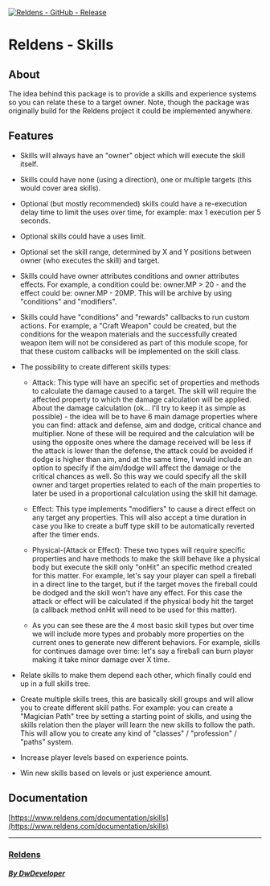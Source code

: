 [![Reldens - GitHub - Release](https://www.dwdeveloper.com/media/reldens/reldens-mmorpg-platform.png)](https://github.com/damian-pastorini/reldens)

# Reldens - Skills

## About
The idea behind this package is to provide a skills and experience systems so you can relate these to a target owner.
Note, though the package was originally build for the Reldens project it could be implemented anywhere.
 
## Features

- Skills will always have an "owner" object which will execute the skill itself.

- Skills could have none (using a direction), one or multiple targets (this would cover area skills).

- Optional (but mostly recommended) skills could have a re-execution delay time to limit the uses over time, for
example: max 1 execution per 5 seconds.

- Optional skills could have a uses limit.

- Optional set the skill range, determined by X and Y positions between owner (who executes the skill) and target.

- Skills could have owner attributes conditions and owner attributes effects. For example, a condition could be:
owner.MP > 20 - and the effect could be: owner.MP - 20MP. This will be archive by using "conditions" and "modifiers".

- Skills could have "conditions" and "rewards" callbacks to run custom actions. For example, a "Craft Weapon" could be
created, but the conditions for the weapon materials and the successfully created weapon item will not be considered as
part of this module scope, for that these custom callbacks will be implemented on the skill class.

- The possibility to create different skills types:

    - Attack: This type will have an specific set of properties and methods to calculate the damage caused to a target.
The skill will require the affected property to which the damage calculation will be applied.
About the damage calculation (ok... I'll try to keep it as simple as possible) - the idea will be to have 6 main damage
properties where you can find: attack and defense, aim and dodge, critical chance and multiplier.
None of these will be required and the calculation will be using the opposite ones where the damage received will be
less if the attack is lower than the defense, the attack could be avoided if dodge is higher than aim, and at the same
time, I would include an option to specify if the aim/dodge will affect the damage or the critical chances as well.
So this way we could specify all the skill owner and target properties related to each of the main properties to later
be used in a proportional calculation using the skill hit damage.

    - Effect: This type implements "modifiers" to cause a direct effect on any target any properties. This will also
accept a time duration in case you like to create a buff type skill to be automatically reverted after the timer ends.
 
    - Physical-(Attack or Effect): These two types will require specific properties and have methods to make the skill
behave like a physical body but execute the skill only "onHit" an specific method created for this matter. For example,
let's say your player can spell a fireball in a direct line to the target, but if the target moves the fireball could
be dodged and the skill won't have any effect. For this case the attack or effect will be calculated if the physical
body hit the target (a callback method onHit will need to be used for this matter).

    - As you can see these are the 4 most basic skill types but over time we will include more types and probably more
properties on the current ones to generate new different behaviors. For example, skills for continues damage over time:
let's say a fireball can burn player making it take minor damage over X time.

- Relate skills to make them depend each other, which finally could end up in a full skills tree.

- Create multiple skills trees, this are basically skill groups and will allow you to create different skill paths.
For example: you can create a "Magician Path" tree by setting a starting point of skills, and using the skills relation
then the player will learn the new skills to follow the path.
This will allow you to create any kind of "classes" / "profession" / "paths" system.

- Increase player levels based on experience points.

- Win new skills based on levels or just experience amount.

## Documentation

[https://www.reldens.com/documentation/skills](https://www.reldens.com/documentation/skills)

---


### [Reldens](https://github.com/damian-pastorini/reldens/ "Reldens")

##### [By DwDeveloper](https://www.dwdeveloper.com/ "DwDeveloper")

